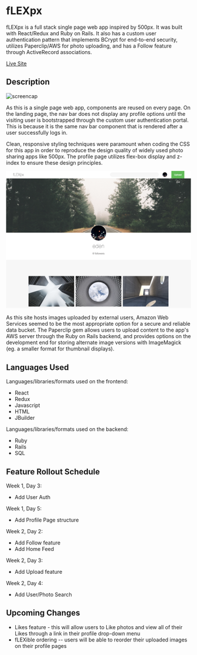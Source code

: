 # fLEXpx

fLEXpx is a full stack single page web app inspired by 500px. It was built with React/Redux and Ruby on Rails. It also has a custom user authentication pattern that implements BCrypt for end-to-end security, utilizes Paperclip/AWS for photo uploading, and has a Follow feature through ActiveRecord associations.

[Live Site](http://flexpx.herokuapp.com/)


## Description

![screencap](https://github.com/Eden12345/fLEXpx/blob/master/assets/screencaps/screencap_landing.png)

As this is a single page web app, components are reused on every page. On the landing page, the nav bar does not display any profile options until the visiting user is bootstrapped through the custom user authentication portal. This is because it is the same nav bar component that is rendered after a user successfully logs in.

Clean, responsive styling techniques were paramount when coding the CSS for this app in order to reproduce the design quality of widely used photo sharing apps like 500px. The profile page utilizes flex-box display and z-index to ensure these design principles.

![screencap](https://github.com/Eden12345/fLEXpx/blob/master/assets/screencaps/screencap_profile.png)

As this site hosts images uploaded by external users, Amazon Web Services seemed to be the most appropriate option for a secure and reliable data bucket. The Paperclip gem allows users to upload content to the app's AWS server through the Ruby on Rails backend, and provides options on the development end for storing alternate image versions with ImageMagick (eg. a smaller format for thumbnail displays).


## Languages Used

Languages/libraries/formats used on the frontend:
 * React
 * Redux
 * Javascript
 * HTML
 * JBuilder

Languages/libraries/formats used on the backend:
 * Ruby
 * Rails
 * SQL


## Feature Rollout Schedule

Week 1, Day 3:
  * Add User Auth

Week 1, Day 5:
  * Add Profile Page structure

Week 2, Day 2:
  * Add Follow feature
  * Add Home Feed

Week 2, Day 3:
  * Add Upload feature

Week 2, Day 4:
  * Add User/Photo Search


## Upcoming Changes

  * Likes feature - this will allow users to Like photos and view all of their Likes through a link in their profile drop-down menu
  * fLEXible ordering -- users will be able to reorder their uploaded images on their profile pages
